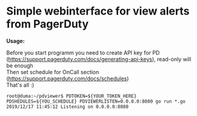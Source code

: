 # Simple webinterface for view alerts from PagerDuty

**Usage:**

Before you start programm you need to create API key for PD (https://support.pagerduty.com/docs/generating-api-keys), read-only will be enough  
Then set schedule for OnCall section (https://support.pagerduty.com/docs/schedules)  
That's all :)  
```
root@duma:~/pdviewer$ PDTOKEN=${YOUR_TOKEN_HERE} PDSHEDULES=${YOU_SCHEDULE} PDVIEWERLISTEN=0.0.0.0:8080 go run *.go
2019/12/17 11:45:12 Listening on 0.0.0.0:8080
```

